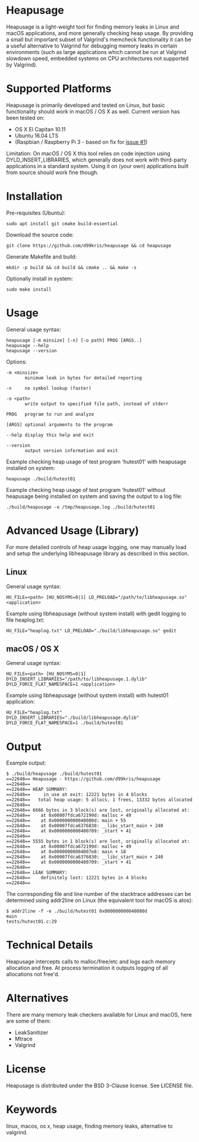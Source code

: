 Heapusage
=========
Heapusage is a light-weight tool for finding memory leaks in Linux and macOS applications, and
more generally checking heap usage. By providing a small but important subset of Valgrind's memcheck
functionality it can be a useful alternative to Valgrind for debugging memory leaks in certain
environments (such as large applications which cannot be run at Valgrind slowdown speed, embedded
systems on CPU architectures not supported by Valgrind).

Supported Platforms
===================
Heapusage is primarily developed and tested on Linux, but basic
functionality should work in macOS / OS X as well. Current version has been tested on:
- OS X El Capitan 10.11
- Ubuntu 16.04 LTS
- (Raspbian / Raspberry Pi 3 - based on fix for [issue #1](https://github.com/d99kris/heapusage/issues/1))

Limitation: On macOS / OS X this tool relies on code injection using DYLD_INSERT_LIBRARIES,
which generally does not work with third-party applications in a standard system. Using it on
(your own) applications built from source should work fine though.

Installation
============
Pre-requisites (Ubuntu):

    sudo apt install git cmake build-essential

Download the source code:

    git clone https://github.com/d99kris/heapusage && cd heapusage

Generate Makefile and build:

    mkdir -p build && cd build && cmake .. && make -s

Optionally install in system:

    sudo make install

Usage
=====

General usage syntax:

    heapusage [-m minsize] [-n] [-o path] PROG [ARGS..]
    heapusage --help
    heapusage --version

Options:

    -m <minsize>
           minimum leak in bytes for detailed reporting

    -n     no symbol lookup (faster)

    -o <path>
           write output to specified file path, instead of stderr

    PROG   program to run and analyze

    [ARGS] optional arguments to the program

    --help display this help and exit

    --version
           output version information and exit

Example checking heap usage of test program 'hutest01' with heapusage installed on system:

    heapusage ./build/hutest01

Example checking heap usage of test program 'hutest01' without heapusage being installed on system and
saving the output to a log file:

    ./build/heapusage -o /tmp/heapusage.log ./build/hutest01

Advanced Usage (Library)
========================

For more detailed controls of heap usage logging, one may manually load and setup the
underlying libheapusage library as described in this section.

Linux
-----

General usage syntax:

    HU_FILE=<path> [HU_NOSYMS=0|1] LD_PRELOAD="/path/to/libheapusage.so" <application>

Example using libheapusage (without system install) with gedit logging to file heaplog.txt:

    HU_FILE="heaplog.txt" LD_PRELOAD="./build/libheapusage.so" gedit

macOS / OS X
------------

General usage syntax:

    HU_FILE=<path> [HU_NOSYMS=0|1] DYLD_INSERT_LIBRARIES="/path/to/libheapusage.1.dylib" DYLD_FORCE_FLAT_NAMESPACE=1 <application>

Example using libheapusage (without system install) with hutest01 application:

    HU_FILE="heaplog.txt" DYLD_INSERT_LIBRARIES="./build/libheapusage.dylib" DYLD_FORCE_FLAT_NAMESPACE=1 ./build/hutest01

Output
======
Example output:

    $ ./build/heapusage ./build/hutest01
    ==22648== Heapusage - https://github.com/d99kris/heapusage
    ==22648== 
    ==22648== HEAP SUMMARY:
    ==22648==     in use at exit: 12221 bytes in 4 blocks
    ==22648==   total heap usage: 5 allocs, 1 frees, 13332 bytes allocated
    ==22648== 
    ==22648== 6666 bytes in 3 block(s) are lost, originally allocated at:
    ==22648==    at 0x00007fdca672199d: malloc + 49
    ==22648==    at 0x000000000040080d: main + 55
    ==22648==    at 0x00007fdca6376830: __libc_start_main + 240
    ==22648==    at 0x0000000000400709: _start + 41
    ==22648== 
    ==22648== 5555 bytes in 1 block(s) are lost, originally allocated at:
    ==22648==    at 0x00007fdca672199d: malloc + 49
    ==22648==    at 0x00000000004007e8: main + 18
    ==22648==    at 0x00007fdca6376830: __libc_start_main + 240
    ==22648==    at 0x0000000000400709: _start + 41
    ==22648== 
    ==22648== LEAK SUMMARY:
    ==22648==    definitely lost: 12221 bytes in 4 blocks
    ==22648== 

The corresponding file and line number of the stacktrace addresses can be determined
using addr2line on Linux (the equivalent tool for macOS is atos):

    $ addr2line -f -e ./build/hutest01 0x000000000040080d
    main
    tests/hutest01.c:29

Technical Details
=================
Heapusage intercepts calls to malloc/free/etc and logs each memory allocation and free. At
process termination it outputs logging of all allocations not free'd.

Alternatives
============
There are many memory leak checkers available for Linux and macOS, here are some of them:
- LeakSanitizer
- Mtrace
- Valgrind

License
=======
Heapusage is distributed under the BSD 3-Clause license. See LICENSE file.

Keywords
========
linux, macos, os x, heap usage, finding memory leaks, alternative to valgrind.

